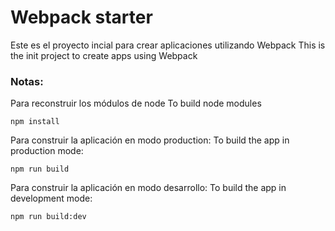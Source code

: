 # Webpack starter
Este es el proyecto incial para crear aplicaciones utilizando Webpack
This is the init project to create apps using Webpack

### Notas:
Para reconstruir los módulos de node 
To build node modules
```
npm install 
```
Para construir la aplicación en modo production:
To build the app in production mode:
```
npm run build
```
Para construir la aplicación en modo desarrollo:
To build the app in development mode:
```
npm run build:dev
```


